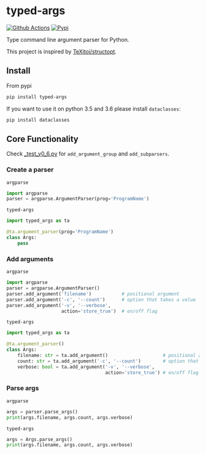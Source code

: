 # typed-args

[![Github Actions](https://img.shields.io/github/actions/workflow/status/SunDoge/typed-args/python-package.yml?branch=master&style=for-the-badge)](https://github.com/SunDoge/typed-args/actions/workflows/python-package.yml)
[![Pypi](https://img.shields.io/pypi/v/typed-args?style=for-the-badge)](https://pypi.org/project/typed-args/)

Type command line argument parser for Python.

This project is inspired by [TeXitoi/structopt](https://github.com/TeXitoi/structopt).

## Install

From pypi

```bash
pip install typed-args
```

If you want to use it on python 3.5 and 3.6 please install `dataclasses`:

```bash
pip install dataclasses
```

## Core Functionality

Check [_test_v0_6.py](https://github.com/SunDoge/typed-args/blob/master/_test_v0_6.py) for `add_argument_group` and `add_subparsers`.


### Create a parser

`argparse`

```python
import argparse
parser = argparse.ArgumentParser(prog='ProgramName')
```

`typed-args`

```python
import typed_args as ta

@ta.argument_parser(prog='ProgramName')
class Args:
    pass
```

### Add arguments

`argparse`

```python
import argparse
parser = argparse.ArgumentParser()
parser.add_argument('filename')           # positional argument
parser.add_argument('-c', '--count')      # option that takes a value
parser.add_argument('-v', '--verbose',
                    action='store_true')  # on/off flag
```

`typed-args`

```python
import typed_args as ta

@ta.argument_parser()
class Args:
    filename: str = ta.add_argument()                    # positional argument, use the attribute name automatically
    count: str = ta.add_argument('-c', '--count')        # option that takes a value, also can be annotated as Optional[str]
    verbose: bool = ta.add_argument('-v', '--verbose', 
                                    action='store_true') # on/off flag
```

### Parse args

`argparse`

```python
args = parser.parse_args()
print(args.filename, args.count, args.verbose)
```

`typed-args`

```python
args = Args.parse_args()
print(args.filename, args.count, args.verbose)
```


